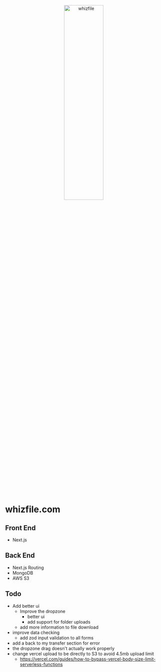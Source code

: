 <div align="center">
  <picture>
    <source srcset="https://www.munozarturo.com/assets/whizfile/logo-github.svg">
    <img alt="whizfile" src="https://www.munozarturo.com/assets/whizfile/logo-github.svg" width="50%" height="40%">
  </picture>
</div>

# whizfile.com

## Front End

- Next.js

## Back End

- Next.js Routing
- MongoDB
- AWS S3

## Todo

- Add better ui
  - Improve the dropzone
    - better ui
    - add support for folder uploads
  - add more information to file download
- improve data checking
  - add zod input validation to all forms
- add a back to my transfer section for error
- the dropzone drag doesn't actually work properly
- change vercel upload to be directly to S3 to avoid 4.5mb upload limit
  - <https://vercel.com/guides/how-to-bypass-vercel-body-size-limit-serverless-functions>
